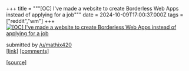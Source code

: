 +++
title = """[OC] I've made a website to create Borderless Web Apps instead of applying for a job"""
date = 2024-10-09T17:00:37.000Z
tags = ["reddit","wm"]
+++
[![[OC] I've made a website to create Borderless Web Apps instead of applying for a job](https://b.thumbs.redditmedia.com/ZYkUKCFvEUj-RZZPSmpu3kCzJDm7mQ9oyiWDCo7sQ8U.jpg "[OC] I've made a website to create Borderless Web Apps instead of applying for a job")](https://www.reddit.com/r/unixporn/comments/1fzwc5t/oc_ive_made_a_website_to_create_borderless_web/)

submitted by [/u/mathix420](https://www.reddit.com/user/mathix420)  
[\[link\]](https://www.reddit.com/gallery/1fzwc5t) [\[comments\]](https://www.reddit.com/r/unixporn/comments/1fzwc5t/oc_ive_made_a_website_to_create_borderless_web/)

[[source]](https://www.reddit.com/r/unixporn/comments/1fzwc5t/oc_ive_made_a_website_to_create_borderless_web/)

